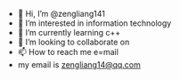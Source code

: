 - 👋 Hi, I’m @zengliang141
- 👀 I’m interested in information technology
- 🌱 I’m currently learning c++
- 💞️ I’m looking to collaborate on 
- 📫 How to reach me e=mail
- my email is zengliang14@qq.com

<!---
zengliang141/zengliang141 is a ✨ special ✨ repository because its `README.md` (this file) appears on your GitHub profile.
You can click the Preview link to take a look at your changes.
--->
